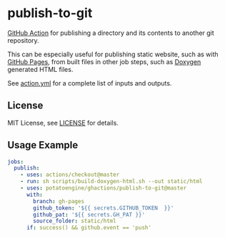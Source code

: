 publish-to-git
==============

[GitHub Action](https://github.com/features/actions) for publishing a directory
and its contents to another git repository.

This can be especially useful for publishing static website, such as with
[GitHub Pages](https://pages.github.com/), from built files in other job
steps, such as [Doxygen](http://www.doxygen.nl/) generated HTML files.

See [action.yml](https://github.com/potatoengine/ghactions/blob/master/publish-to-git/action.yml)
for a complete list of inputs and outputs.

License
-------

MIT License, see [LICENSE](https://github.com/potatoengine/ghactions/blob/master/publish-to-git//LICENSE)
for details.

Usage Example
-------------

```yaml
jobs:
  publish:
    - uses: actions/checkout@master
    - run: sh scripts/build-doxygen-html.sh --out static/html
    - uses: potatoengine/ghactions/publish-to-git@master
      with:
        branch: gh-pages
        github_token: '${{ secrets.GITHUB_TOKEN  }}'
        github_pat: '${{ secrets.GH_PAT }}'
        source_folder: static/html
      if: success() && github.event == 'push'
```
